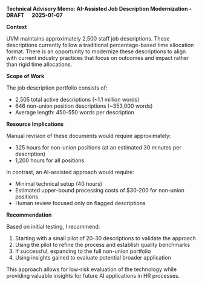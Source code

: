 **Technical Advisory Memo: AI-Assisted Job Description Modernization - DRAFT      2025-01-07**

**Context**

UVM maintains approximately 2,500 staff job descriptions. These descriptions currently follow a traditional percentage-based time allocation format. There is an opportunity to modernize these descriptions to align with current industry practices that focus on outcomes and impact rather than rigid time allocations.  
  
**Scope of Work**

The job description portfolio consists of:

- 2,505 total active descriptions (~1.1 million words)
- 646 non-union position descriptions (~353,000 words)
- Average length: 450-550 words per description

**Resource Implications**

Manual revision of these documents would require approximately:

- 325 hours for non-union positions (at an estimated 30 minutes per description)
- 1,200 hours for all positions

In contrast, an AI-assisted approach would require:

- Minimal technical setup (40 hours)
- Estimated upper-bound processing costs of $30-200 for non-union positions
- Human review focused only on flagged descriptions

**Recommendation**

Based on initial testing, I recommend:

1. Starting with a small pilot of 20-30 descriptions to validate the approach
2. Using the pilot to refine the process and establish quality benchmarks
3. If successful, expanding to the full non-union portfolio
4. Using insights gained to evaluate potential broader application

This approach allows for low-risk evaluation of the technology while providing valuable insights for future AI applications in HR processes.